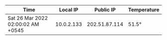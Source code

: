 | Time     | Local IP | Public IP | Temperature |
| ----------- | ----------- | ----------- | ----------- |
| Sat 26 Mar 2022 02:00:02 AM +0545      | 10.0.2.133     | 202.51.87.114  | 51.5° |

